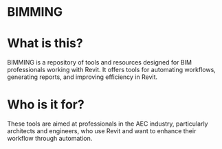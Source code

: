 # BIMMING
# What is this?
BIMMING is a repository of tools and resources designed for BIM professionals working with Revit. It offers tools for automating workflows, generating reports, and improving efficiency in Revit.

# Who is it for?
These tools are aimed at professionals in the AEC industry, particularly architects and engineers, who use Revit and want to enhance their workflow through automation.
